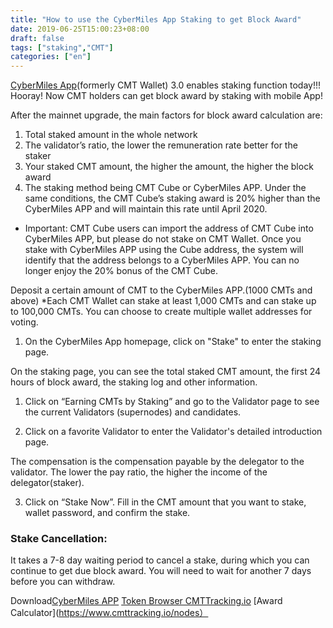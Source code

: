 ```yaml
---
title: "How to use the CyberMiles App Staking to get Block Award"
date: 2019-06-25T15:00:23+08:00
draft: false
tags: ["staking","CMT"] 
categories: ["en"] 
---
```


[CyberMiles App](http://onelink.to/v248ze)(formerly CMT Wallet) 3.0 enables staking function today!!! Hooray! Now CMT holders can get block award by staking with mobile App!

After the mainnet upgrade, the main factors for block award calculation are:

1. Total staked amount in the whole network
2. The validator’s ratio, the lower the remuneration rate better for the staker
3. Your  staked CMT amount, the higher the amount, the higher the block award
4. The staking  method being CMT Cube or CyberMiles APP. Under the same conditions, the  CMT Cube’s staking award is 20% higher than the CyberMiles APP and will maintain  this rate until April 2020.

* Important: CMT Cube users can import the address of CMT Cube into CyberMiles APP, but please do not stake on CMT Wallet. Once you stake with CyberMiles APP using the Cube address, the system will identify that the address belongs to a CyberMiles APP. You can no longer enjoy the 20% bonus of the CMT Cube.

Deposit a certain amount of CMT to the CyberMiles APP.(1000 CMTs and above)
 *Each CMT Wallet can stake at least 1,000 CMTs and can stake up to 100,000 CMTs. You can choose to create multiple wallet addresses for voting.

1. On  the CyberMiles App homepage, click on "Stake" to enter the staking  page.

On the staking page, you can see the total staked CMT amount, the first 24 hours of block award, the staking log and other information.

1. Click on “Earning CMTs by Staking” and go to the Validator page to see the  current Validators (supernodes) and candidates.

2. Click on a favorite Validator to enter the Validator's detailed introduction  page.

The compensation is the compensation payable by the delegator to the validator. The lower the pay ratio, the higher the income of the delegator(staker).

3. Click on “Stake Now”. Fill in the CMT amount that you want to stake, wallet  password, and confirm the stake.

### Stake Cancellation:

 It takes a 7-8 day waiting period to cancel a stake, during which you can continue to get due block award. You will need to wait for another 7 days before you can withdraw.





Download[CyberMiles APP](http://onelink.to/v248ze)
[Token Browser CMTTracking.io](https://www.cmttracking.io/)
[Award Calculator](https://www.cmttracking.io/nodes）



